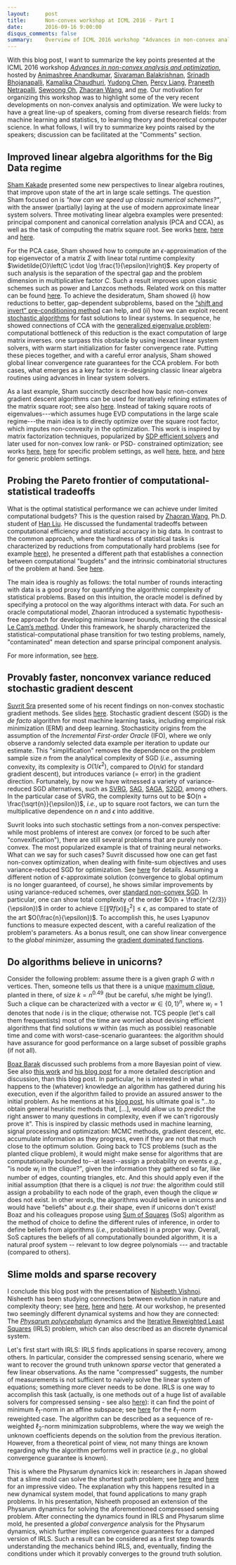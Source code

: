 ```yaml
---
layout:     post
title:      Non-convex workshop at ICML 2016 - Part I
date:       2016-09-16 9:00:00
disqus_comments: false
summary:    Overview of ICML 2016 workshop "Advances in non-convex analysis and optimization"
---
```


With this blog post, I want to summarize the key points presented at the ICML 2016 workshop 
[*Advances in non-convex analysis and optimization*](https://sites.google.com/site/noncvxicml16/),
hosted by [Animashree Anandkumar](https://newport.eecs.uci.edu/anandkumar/),
[Sivaraman Balakrishnan](http://www.stat.cmu.edu/~siva/),
[Srinadh Bhojanapalli](http://ttic.uchicago.edu/~srinadh/),
[Kamalika Chaudhuri](http://cseweb.ucsd.edu/~kamalika/),
[Yudong Chen](https://people.orie.cornell.edu/yudong.chen/),
[Percy Liang](https://cs.stanford.edu/~pliang/), 
[Praneeth Netrapalli](https://www.microsoft.com/en-us/research/people/praneeth/),
[Sewoong Oh](http://web.engr.illinois.edu/~swoh/),
[Zhaoran Wang](http://www.princeton.edu/~zhaoran/), and 
[me](http://akyrillidis.github.io/about/).
Our motivation for organizing this workshop was to highlight some of the very recent 
developments on non-convex analysis and optimization.
We were lucky to have a great line-up of speakers, coming from diverse research fields: from machine learning and statistics, 
to learning theory and theoretical computer science. 
In what follows, I will try to summarize key points raised by the speakers; discussion 
can be facilitated at the "Comments" section.

## Improved linear algebra algorithms for the Big Data regime

[Sham Kakade](https://homes.cs.washington.edu/~sham/) presented some new perspectives to linear algebra routines,
that improve upon state of the art in large scale settings. The question Sham focused on is *"how can 
we speed up classic numerical schemes?"*, with the answer (partially) laying at the use of 
modern approximate linear system solvers. Three motivating linear algebra examples were presented:
principal component and canonical correlation analysis (PCA and CCA), as well as 
the task of computing the matrix square root. See works [here](http://arxiv.org/pdf/1605.08754v1.pdf), 
[here](http://arxiv.org/pdf/1604.03930v2.pdf) and [here](http://arxiv.org/abs/1507.05854). 

For the PCA case, Sham showed how to compute an $\epsilon$-approximation of the top eigenvector 
of a matrix $\Sigma$ with linear total runtime complexity $\widetilde{O}\left(C \cdot \log \frac{1}{\epsilon}\right)$.
Key property of such analysis is the separation of the spectral gap and the problem dimension 
in multiplicative factor $C$. Such a result improves upon classic schemes such as power and Lanzcos methods. 
Related work on this matter can be found [here](http://arxiv.org/abs/1507.08788).
To achieve the desideratum, Sham showed $(i)$ how reductions to better, gap-dependent subproblems, 
based on the [“shift and invert” pre-conditioning method](http://www-users.cs.umn.edu/~saad/eig_book_2ndEd.pdf) can help, and $(ii)$ how we can exploit
recent [stochastic algorithms](https://papers.nips.cc/paper/4937-accelerating-stochastic-gradient-descent-using-predictive-variance-reduction.pdf) for fast solutions to linear systems.
In sequence, he showed connections of CCA with the [generalized eigenvalue problem](https://en.wikipedia.org/wiki/Eigendecomposition_of_a_matrix#Generalized_eigenvalue_problem):
computational bottleneck of this reduction is the exact computation of large matrix inverses.
one surpass this obstacle by using inexact linear system solvers, with warm start initialization for faster convergence rate.
Putting these pieces together, and with a careful error analysis, Sham showed global linear convergence rate guarantees
for the CCA problem.
For both cases, what emerges as a key factor is re-designing classic linear algebra routines using advances in linear system solvers.

As a last example, Sham succinctly described how basic non-convex gradient descent algorithms can be used for 
iteratively refining estimates of the matrix square root; see also [here](http://arxiv.org/abs/1507.08366).
Instead of taking square roots of eigenvalues---which assumes huge EVD computations in the large scale regime---the main 
idea is to directly optimize over the square root factor, which imputes non-convexity in the optimization.
This work is inspired by matrix factorization techniques, popularized by [SDP efficient solvers](http://www2.isye.gatech.edu/people/faculty/Renato_Monteiro/publications/tech_reports/lr.pdf) and later
used for non-convex low rank- or PSD- constrained optimization; see works [here](http://arxiv.org/abs/1507.03566), [here](https://arxiv.org/abs/1506.06081) for specific 
problem settings, as well [here](http://arxiv.org/abs/1509.03917), [here](https://arxiv.org/abs/1509.03025), and [here](https://arxiv.org/abs/1606.03168) for generic problem settings.

## Probing the Pareto frontier of computational-statistical tradeoffs

What is the optimal statistical performance we can achieve under limited computational budgets?
This is the question raised by [Zhaoran Wang](https://www.princeton.edu/~zhaoran/), Ph.D. student of [Han Liu](https://www.princeton.edu/~hanliu/people.html). 
He discussed the fundamental tradeoffs between computational efficiency and statistical accuracy in big data. 
In contrast to the common approach, where the hardness of statistical tasks is characterized by 
reductions from computationally hard problems (see for example [here](https://arxiv.org/pdf/1304.0828.pdf)), he presented a different path that establishes
a connection between computational "bugdets" and the intrinsic combinatorial structures of the problem
at hand. See [here](http://arxiv.org/abs/1512.08861).

The main idea is roughly as follows: the total number of rounds interacting with data is a good proxy for quantifying the algorithmic
complexity of statistical problems. Based on this intuition, the oracle model is defined by specifying
a protocol on the way algorithms interact with data.
For such an oracle computational model, Zhaoran introduced a systematic hypothesis-free 
approach for developing minimax lower bounds, mirroring the classical [Le Cam’s method](https://web.stanford.edu/class/stats311/Lectures/lec-03.pdf).
Under this framework, he sharply characterized the statistical-computational phase
transition for two testing problems, namely, "contaminated" mean detection and sparse principal component
analysis. 

For more information, see [here](http://arxiv.org/pdf/1512.08861v1.pdf).

## Provably faster, nonconvex variance reduced stochastic gradient descent

[Suvrit Sra](http://suvrit.de/) presented some of his recent findings on non-convex stochastic gradient methods.
See slides [here](https://www.dropbox.com/s/f8dp0zs65nupbiv/SuvritSra.pdf?dl=0). Stochastic gradient descent (SGD) is the *de facto* algorithm for most machine learning tasks, 
including empirical risk minimization (ERM) and deep learning. Stochasticity origins from the 
assumption of the *Incremental First-order Oracle* (IFO), where we only observe a randomly selected
data example per iteration to update our estimate. This "simplification" removes 
the dependence on the problem sample size $n$ from the analytical complexity of SGD 
(*i.e.*, assuming convexity, its complexity is $O(1/\epsilon^2)$, 
compared to $O(n/\epsilon)$ for standard gradient descent), but introduces variance (= error) in the gradient direction. 
Fortunately, by now we have witnessed a variety of variance-reduced SGD alternatives, such as 
[SVRG](http://papers.nips.cc/paper/4937-accelerating-stochastic-gradient-descent-using-predictive-variance-reduction.pdf), 
[SAG](https://arxiv.org/abs/1309.2388), [SAGA](https://papers.nips.cc/paper/5258-saga-a-fast-incremental-gradient-method-with-support-for-non-strongly-convex-composite-objectives.pdf), 
[S2GD](https://arxiv.org/abs/1312.1666), among others. In the particular case of SVRG, the complexity turns out to be
$O(n + \frac{\sqrt{n}}{\epsilon})$, *i.e.*, up to square root factors, we can turn the multiplicative dependence on 
$n$ and $\epsilon$ into additive.

Suvrit looks into such stochastic settings from a non-convex perspective:
while most problems of interest are convex (or forced to be such after "convexification"),
there are still several problems that are purely non-convex.
The most popularized example is that of training neural networks. What can we say for such cases?
Suvrit discussed how one can get fast non-convex optimization, when dealing 
with finite-sum objectives and uses variance-reduced SGD for optimization.
See [here](https://arxiv.org/pdf/1603.06160v2.pdf) for details. 
Assuming a different notion of $\epsilon$-approximate solution (convergence to global optimum is no 
longer guaranteed, of course), he shows similar improvements by using variance-reduced schemes, over
[standard non-convex SGD](http://arxiv.org/abs/1309.5549). In particular, one can show total complexity of
the order $O(n + \frac{n^{2/3}}{\epsilon})$ in order to achieve $\mathbb{E}[\|\nabla f(x)\|_2^2] \leq \epsilon$, as compared
to state of the art $O(\frac{n}{\epsilon})$. To accomplish this, he uses Lyapunov functions to measure expected 
descent, with a careful realization of the problem's parameters. As a bonus result, one can show
linear convergence to the *global* minimizer, assuming the [gradient dominated functions](http://www.mathnet.ru/links/810b79304e0b21bfcb241f8fa7b57f7f/zvmmf7813.pdf).

## Do algorithms believe in unicorns?

Consider the following problem: assume there is a given graph $G$ with $n$ vertices. 
Then, someone tells us that there is a unique [maximum clique](https://en.wikipedia.org/wiki/Clique_problem), planted in there, of size $k = n^{0.49}$
(but be careful, s/he might be lying!).
Such a clique can be characterized with a vector $w \in \{0, 1\}^n$, where $w_i = 1$ denotes that
node $i$ is in the clique; otherwise not.
TCS people (let's call them frequentists) most of the time are worried 
about devising efficient algorithms that find solutions $w$ within (as much as possible) reasonable time
and come with worst-case-scenario guarantees: the algorithm should have assurance for good performance
on a large subset of possible graphs (if not all). 

[Boaz Barak](http://www.boazbarak.org/) discussed such problems from a more Bayesian point of view. See also [this work](http://eccc.hpi-web.de/report/2016/058/) and [his blog post](http://www.boazbarak.org/Papers/bayesian.pdf)
for a more detailed description and discussion, than this blog post. In particular, he is interested in what happens
to the (whatever) knowledge an algorithm has gathered during his execution, even if the algorithm failed 
to provide an assured answer to the initial problem. As he mentions at his [blog post](http://www.boazbarak.org/Papers/bayesian.pdf), his ultimate goal is "...to
obtain general heuristic methods that, [...], would allow us to *predict* the right answer to many questions in complexity,
even if we can't rigorously prove it". This is inspired by classic methods used in machine learning, signal processing and optimization:
MCMC methods, gradient descent, etc. accumulate information as they progress, even if they are not that much close to the 
optimum solution. Going back to TCS problems (such as the planted clique problem),
it would might make sense for algorithms that are computationally bounded to--at least--assign a probability on events 
*e.g.*, "is node $w_i$ in the clique?", given the information they gathered so far, like number of edges, counting triangles, etc.
And this should apply even if the initial assumption (that there is a clique) is *not true*: the algorithm could 
still assign a probability to each node of the graph, even though the clique $w$ does not exist.
In other words, the algorithms would believe in unicorns and would have "beliefs" about *e.g.* their shape,
even if unicorns don't exist! Boaz and his colleagues propose using [Sum of Squares](https://blogs.princeton.edu/imabandit/2013/04/05/guest-post-by-amir-ali-ahmadi-sum-of-squares-sos-techniques-an-introduction-part-ii/) (SoS) algorithm as the method of
choice to define the different rules of inference, in order to define beliefs from algorithms (*i.e.*, probabilities) 
in a proper way. Overall, SoS captures the beliefs of all computationally bounded algorithm, it is a natural proof system -- relevant 
to low degree polynomials --- and tractable (compared to others).

## Slime molds and sparse recovery

I conclude this blog post with the presentation of [Nisheeth Vishnoi](http://theory.epfl.ch/vishnoi/Home.html).
Nisheeth has been studying connections between evolution in nature and complexity theory; see [here](http://www.offconvex.org/2015/12/21/dynamical-systems-1/), 
[here](http://www.offconvex.org/2016/03/07/evolution-markov-chains/) and [here](http://www.offconvex.org/2016/04/04/markov-chains-dynamical-systems/).
At our workshop, he presented two seemingly different dynamical systems and how they are connected:
The [*Physarum polycephalum*](https://en.wikipedia.org/wiki/Physarum_polycephalum) dynamics and the 
[Iterative Reweighted Least Squares](https://en.wikipedia.org/wiki/Iteratively_reweighted_least_squares) (IRLS) problem, 
which can also described as an discrete dynamical system.

Let's first start with IRLS: IRLS finds applications in sparse recovery, among others. In particular, consider the 
compressed sensing scenario, where we want to recover the ground truth unknown *sparse* vector that generated 
a few linear observations. As the name "compressed" suggests, the number of measurements
is not sufficient to naively solve the linear system of equations; something more clever needs to be done. 
IRLS is one way to accomplish this task (actually, is one methods out of a huge list of available solvers for compressed sensing - see also [here](http://dsp.rice.edu/cs)):
it can find the point of minimum $\ell_1$-norm in an affine subspace; see [here](https://web.stanford.edu/~boyd/papers/pdf/rwl1.pdf) for the $\ell_1$-norm reweighted case. 
The algorithm can be described as a sequence of re-weighted $\ell_2$-norm minimization subproblems, 
where the way we weigh the unknown coefficients depends on the solution from the previous iteration.
However, from a theoretical point of view, not many things are known regarding why the algorithm performs well in practice
(*e.g.*, no global convergence guarantee is known).

This is where the Physarum dynamics kick in: researchers in Japan showed that a slime mold can solve the shortest 
path problem; see [here](http://goose.ycp.edu/~kkleiner/fieldnaturalhistory/fnhimages/l12images/Maze-solving%20amoeboid.asp_files/cs_client_data/3636046.pdf)
and [here](https://www.youtube.com/watch?v=czk4xgdhdY4) for an impressive video.
The explanation why this happens resulted in a new dynamical system model, that found applications to many graph problems.
In his presentation, Nisheeth proposed an extension of the Physarum dynamics for solving the aforementioned compressed sensing problem.
After connecting the dynamics found in IRLS and Physarum slime mold, he presented a *global convergence* analysis 
for the Physarum dynamics, which further implies convergence guarantees for a damped version of IRLS.
Such a result can be considered as a first step towards understanding the mechanics behind IRLS, and, eventually,
finding the conditions under which it provably converges to the ground truth solution.